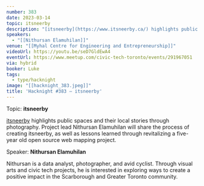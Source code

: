 ```yaml
---
number: 383
date: 2023-03-14
topic: itsneerby
description: "[itsneerby](https://www.itsneerby.ca/) highlights public spaces and their local stories through photography. Project lead Nithursan Elamuhilan will share the process of creating itsneerby, as well as lessons learned through revitalizing a five-year old open source web mapping project."
speakers:
  - "[[Nithursan Elamuhilan]]"
venue: "[[Myhal Centre for Engineering and Entrepreneurship]]"
videoUrl: https://youtu.be/seD7GldEwA4
eventUrl: https://www.meetup.com/civic-tech-toronto/events/291967051
via: hybrid
booker: Luke
tags:
  - type/hacknight
image: "[[hacknight_383.jpeg]]"
title: 'Hacknight #383 – itsneerby'
---
```

Topic: **itsneerby**

[ itsneerby](https://www.itsneerby.ca/) highlights public spaces and their local stories through photography. Project lead Nithursan Elamuhilan will share the process of creating itsneerby, as well as lessons learned through revitalizing a five-year old open source web mapping project.

Speaker: **Nithursan Elamuhilan**

Nithursan is a data analyst, photographer, and avid cyclist. Through visual arts and civic tech projects, he is interested in exploring ways to create a positive impact in the Scarborough and Greater Toronto community.

